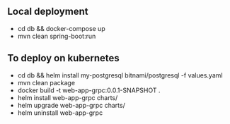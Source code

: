 ## Local deployment
- cd db && docker-compose up
- mvn clean spring-boot:run

## To deploy on kubernetes 
- cd db && helm install my-postgresql bitnami/postgresql -f values.yaml
- mvn clean package
- docker build -t web-app-grpc:0.0.1-SNAPSHOT .
- helm install web-app-grpc charts/
- helm upgrade web-app-grpc charts/
- helm uninstall web-app-grpc